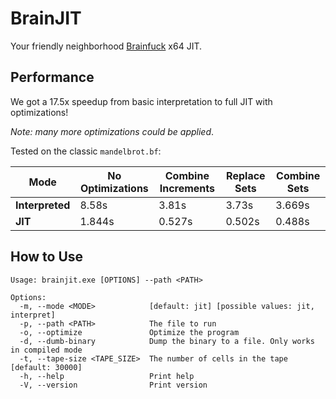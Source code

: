 # BrainJIT

Your friendly neighborhood [Brainfuck](https://en.wikipedia.org/wiki/Brainfuck) x64 JIT.

## Performance

We got a 17.5x speedup from basic interpretation to full JIT with optimizations!

_Note: many more optimizations could be applied_.

Tested on the classic `mandelbrot.bf`:

| Mode            | No Optimizations | Combine Increments | Replace Sets | Combine Sets |
| --------------- | ---------------- | ------------------ | ------------ | ------------ |
| **Interpreted** | 8.58s            | 3.81s              | 3.73s        | 3.669s       |
| **JIT**         | 1.844s           | 0.527s             | 0.502s       | 0.488s       |

## How to Use

```
Usage: brainjit.exe [OPTIONS] --path <PATH>

Options:
  -m, --mode <MODE>            [default: jit] [possible values: jit, interpret]
  -p, --path <PATH>            The file to run
  -o, --optimize               Optimize the program
  -d, --dumb-binary            Dump the binary to a file. Only works in compiled mode
  -t, --tape-size <TAPE_SIZE>  The number of cells in the tape [default: 30000]
  -h, --help                   Print help
  -V, --version                Print version
```
